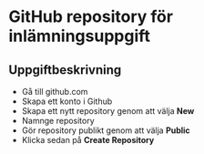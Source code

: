 # GitHub repository för inlämningsuppgift

## Uppgiftbeskrivning
- Gå till github.com
- Skapa ett konto i Github
- Skapa ett nytt repository genom att välja **New**
- Namnge repository
- Gör repository publikt genom att välja **Public**
- Klicka sedan på **Create Repository**

